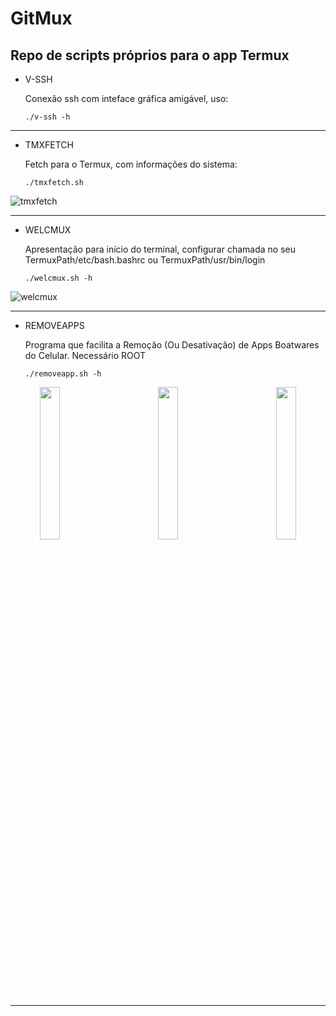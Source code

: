 # GitMux
## Repo de scripts próprios para o app Termux


- V-SSH

  Conexão ssh com inteface gráfica amigável, uso:

      ./v-ssh -h

-----------

- TMXFETCH

  Fetch para o Termux, com informações do sistema:
  
      ./tmxfetch.sh

![tmxfetch](https://github.com/Tk0082/giTmux/assets/105382833/54b7909d-cf1c-4fef-8dff-39750de8aa5f)

-----------

- WELCMUX
  
  Apresentação para início do terminal, configurar chamada 
  no seu TermuxPath/etc/bash.bashrc ou TermuxPath/usr/bin/login

      ./welcmux.sh -h

![welcmux](https://github.com/Tk0082/giTmux/assets/105382833/05dacbbb-c82a-4c50-b27b-367d6c4100d3)

-----------

- REMOVEAPPS

  Programa que facilita a Remoção (Ou Desativação) de Apps Boatwares do Celular.
  Necessário ROOT

      ./removeapp.sh -h

<div width="98%" align="center">
  <img src="https://github.com/Tk0082/giTmux/assets/105382833/7a0fbc59-acfb-4d29-88f1-22263da7e20e" width="25%" align="left"/>
  <img src="https://github.com/Tk0082/giTmux/assets/105382833/c4220cf9-0da2-4b00-b799-6e77bd5009f9" width="25%" align="center"/>
  <img src="https://github.com/Tk0082/giTmux/assets/105382833/10c1aa6e-591f-4024-b8f0-4da8f5bc7046" width="25%" align="right"/>
</div>

-----------
